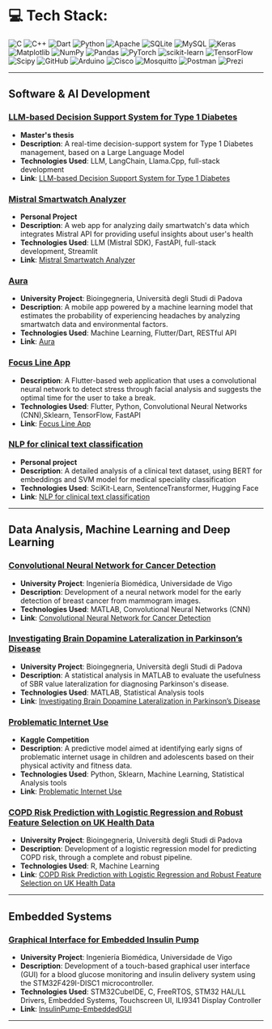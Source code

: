 # 💻 Tech Stack:
![C](https://img.shields.io/badge/c-%2300599C.svg?style=for-the-badge&logo=c&logoColor=white) ![C++](https://img.shields.io/badge/c++-%2300599C.svg?style=for-the-badge&logo=c%2B%2B&logoColor=white) ![Dart](https://img.shields.io/badge/dart-%230175C2.svg?style=for-the-badge&logo=dart&logoColor=white) ![Python](https://img.shields.io/badge/python-3670A0?style=for-the-badge&logo=python&logoColor=ffdd54) ![Apache](https://img.shields.io/badge/apache-%23D42029.svg?style=for-the-badge&logo=apache&logoColor=white) ![SQLite](https://img.shields.io/badge/sqlite-%2307405e.svg?style=for-the-badge&logo=sqlite&logoColor=white) ![MySQL](https://img.shields.io/badge/mysql-4479A1.svg?style=for-the-badge&logo=mysql&logoColor=white) ![Keras](https://img.shields.io/badge/Keras-%23D00000.svg?style=for-the-badge&logo=Keras&logoColor=white) ![Matplotlib](https://img.shields.io/badge/Matplotlib-%23ffffff.svg?style=for-the-badge&logo=Matplotlib&logoColor=black) ![NumPy](https://img.shields.io/badge/numpy-%23013243.svg?style=for-the-badge&logo=numpy&logoColor=white) ![Pandas](https://img.shields.io/badge/pandas-%23150458.svg?style=for-the-badge&logo=pandas&logoColor=white) ![PyTorch](https://img.shields.io/badge/PyTorch-%23EE4C2C.svg?style=for-the-badge&logo=PyTorch&logoColor=white) ![scikit-learn](https://img.shields.io/badge/scikit--learn-%23F7931E.svg?style=for-the-badge&logo=scikit-learn&logoColor=white) ![TensorFlow](https://img.shields.io/badge/TensorFlow-%23FF6F00.svg?style=for-the-badge&logo=TensorFlow&logoColor=white) ![Scipy](https://img.shields.io/badge/SciPy-%230C55A5.svg?style=for-the-badge&logo=scipy&logoColor=%white) ![GitHub](https://img.shields.io/badge/github-%23121011.svg?style=for-the-badge&logo=github&logoColor=white) ![Arduino](https://img.shields.io/badge/-Arduino-00979D?style=for-the-badge&logo=Arduino&logoColor=white) ![Cisco](https://img.shields.io/badge/cisco-%23049fd9.svg?style=for-the-badge&logo=cisco&logoColor=black) ![Mosquitto](https://img.shields.io/badge/mosquitto-%233C5280.svg?style=for-the-badge&logo=eclipsemosquitto&logoColor=white) ![Postman](https://img.shields.io/badge/Postman-FF6C37?style=for-the-badge&logo=postman&logoColor=white) ![Prezi](https://img.shields.io/badge/Prezi-%23000000.svg?style=for-the-badge&logo=Prezi&logoColor=white)

---

## Software & AI Development

### [LLM-based Decision Support System for Type 1 Diabetes](https://github.com/pietroruzzante/dss-llm-diabetes-demo)
   - **Master's thesis**
   - **Description**: A real-time decision-support system for Type 1 Diabetes management, based on a Large Language Model
   - **Technologies Used**: LLM, LangChain, Llama.Cpp, full-stack development
   - **Link**: [LLM-based Decision Support System for Type 1 Diabetes](https://github.com/pietroruzzante/dss-llm-diabetes-demo)
     
### **[Mistral Smartwatch Analyzer](https://github.com/pietroruzzante/mistral-smartwatch)**
   - **Personal Project**
   - **Description**: A web app for analyzing daily smartwatch's data which integrates Mistral API for providing useful insights about user's health
   - **Technologies Used**: LLM (Mistral SDK), FastAPI, full-stack development, Streamlit
   - **Link**: [Mistral Smartwatch Analyzer](https://github.com/pietroruzzante/mistral-smartwatch)

### **[Aura](https://github.com/pietroruzzante/aura)**
   - **University Project**: Bioingegneria, Università degli Studi di Padova
   - **Description**: A mobile app powered by a machine learning model that estimates the probability of experiencing headaches by analyzing smartwatch data and environmental factors.
   - **Technologies Used**: Machine Learning, Flutter/Dart, RESTful API
   - **Link**: [Aura](https://github.com/pietroruzzante/aura)

### **[Focus Line App](https://github.com/pietroruzzante/focus-line-app)**
   - **Description**: A Flutter-based web application that uses a convolutional neural network to detect stress through facial analysis and suggests the optimal time for the user to take a break.
   - **Technologies Used**: Flutter, Python, Convolutional Neural Networks (CNN),Sklearn, TensorFlow, FastAPI
   - **Link**: [Focus Line App](https://github.com/pietroruzzante/focus-line-app)

### **[NLP for clinical text classification](https://github.com/pietroruzzante/nlp-clinical-text-classification)**
   - **Personal project**
   - **Description**: A detailed analysis of a clinical text dataset, using BERT for embeddings and SVM model for medical speciality classification
   - **Technologies Used**: SciKit-Learn, SentenceTransformer, Hugging Face
   - **Link**: [NLP for clinical text classification](https://github.com/pietroruzzante/nlp-clinical-text-classification)

---

## Data Analysis, Machine Learning and Deep Learning

### **[Convolutional Neural Network for Cancer Detection](https://github.com/pietroruzzante/cnn-breast-cancer-detection)**
  - **University Project**: Ingeniería Biomédica, Universidade de Vigo
   - **Description**: Development of a neural network model for the early detection of breast cancer from mammogram images.
   - **Technologies Used**: MATLAB, Convolutional Neural Networks (CNN)
   - **Link**: [Convolutional Neural Network for Cancer Detection](https://github.com/pietroruzzante/cnn-breast-cancer-detection)

### **[Investigating Brain Dopamine Lateralization in Parkinson’s Disease](https://github.com/pietroruzzante/brain-dopamine-lateralization-in-parkinson-disease)**
   - **University Project**: Bioingegneria, Università degli Studi di Padova 
   - **Description**: A statistical analysis in MATLAB to evaluate the usefulness of SBR value lateralization for diagnosing Parkinson's disease.
   - **Technologies Used**: MATLAB, Statistical Analysis tools
   - **Link**: [Investigating Brain Dopamine Lateralization in Parkinson’s Disease](https://github.com/pietroruzzante/brain-dopamine-lateralization-in-parkinson-disease)

### **[Problematic Internet Use](https://github.com/pietroruzzante/problematic-internet-use)**
   - **Kaggle Competition**
   - **Description**: A predictive model aimed at identifying early signs of problematic internet usage in children and adolescents based on their physical activity and fitness data.
   - **Technologies Used**: Python, Sklearn, Machine Learning, Statistical Analysis tools
   - **Link**: [Problematic Internet Use](https://github.com/pietroruzzante/problematic-internet-use)

### **[COPD Risk Prediction with Logistic Regression and Robust Feature Selection on UK Health Data](https://github.com/pietroruzzante/copd-prediction)**
   - **University Project**: Bioingegneria, Università degli Studi di Padova
   - **Description**: Development of a logistic regression model for predicting COPD risk, through a complete and robust pipeline.
   - **Technologies Used**: R, Machine Learning
   - **Link**: [COPD Risk Prediction with Logistic Regression and Robust Feature Selection on UK Health Data](https://github.com/pietroruzzante/copd-prediction)

---

## Embedded Systems

### **[Graphical Interface for Embedded Insulin Pump](https://github.com/pietroruzzante/InsulinPump-EmbeddedGUI)**
   - **University Project**: Ingeniería Biomédica, Universidade de Vigo
   - **Description**: Development of a touch-based graphical user interface (GUI) for a blood glucose monitoring and insulin delivery system using the STM32F429I-DISC1 microcontroller.
   - **Technologies Used**: STM32CubeIDE, C, FreeRTOS, STM32 HAL/LL Drivers, Embedded Systems, Touchscreen UI, ILI9341 Display Controller
   - **Link**: [InsulinPump-EmbeddedGUI](https://github.com/pietroruzzante/InsulinPump-EmbeddedGUI)

---




